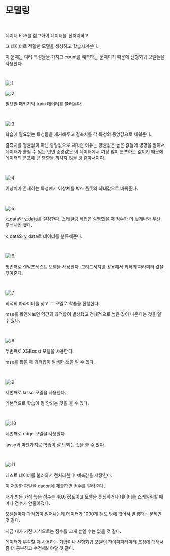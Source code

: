 # 모델링

<br>

데이터 EDA를 참고하여 데이터를 전처리하고

그 데이터로 적합한 모델을 생성하고 학습시켜본다.

이 문제는 여러 특성들을 가지고 count를 예측하는 문제이기 때문에 선형회귀 모델들을 사용한다.

<br>

![i1](https://github.com/Cheolyong-Kim/DACON-Prediction_of_Ttareungi_Bicycle_Use/blob/master/image%202/i1.png?raw=true)

![i2](https://github.com/Cheolyong-Kim/DACON-Prediction_of_Ttareungi_Bicycle_Use/blob/master/image%202/i2.png?raw=true)

필요한 패키지와 train 데이터를 불러온다.

<br>

![i3](https://github.com/Cheolyong-Kim/DACON-Prediction_of_Ttareungi_Bicycle_Use/blob/master/image%202/i3.png?raw=true)

학습에 필요없는 특성들을 제거해주고 결측치를 각 특성의 중앙값으로 채워준다.

결측치를 평균값이 아닌 중앙값으로 채워준 이유는 평균값은 높은 값들에 영향을 받아서 데이터가 쏠릴 수 있는 반면 중앙값은 이 데이터에서 가장 많이 분포하는 값이기 때문에 데이터의 분포에 큰 영향을 끼치지 않을 것 같아서이다.

<br>

![i4](https://github.com/Cheolyong-Kim/DACON-Prediction_of_Ttareungi_Bicycle_Use/blob/master/image%202/i4.png?raw=true)

이상치가 존재하는 특성에서 이상치를 박스 플롯의 최대값으로 바꿔준다.

<br>

![i5](https://github.com/Cheolyong-Kim/DACON-Prediction_of_Ttareungi_Bicycle_Use/blob/master/image%202/i5.png?raw=true)

x_data와 y_data를 설정한다. 스케일링 작업은 실행했을 때 점수가 더 낮게나와 우선 주석처리 했다.

x_data와 y_data로 데이터를 분류해준다.

<br>

![i6](https://github.com/Cheolyong-Kim/DACON-Prediction_of_Ttareungi_Bicycle_Use/blob/master/image%202/i6.png?raw=true)

첫번째로 랜덤포레스트 모델을 사용한다. 그리드서치를 활용해서 최적의 파라미터 값을 찾아준다.

<br>

![i7](https://github.com/Cheolyong-Kim/DACON-Prediction_of_Ttareungi_Bicycle_Use/blob/master/image%202/i7.png?raw=true)

최적의 파라미터를 찾고 그 모델로 학습을 진행한다.

mse를 확인해보면 약간의 과적합이 발생했고 전체적으로 높은 값이 나온다는 것을 알 수 있다.

<br>

![i8](https://github.com/Cheolyong-Kim/DACON-Prediction_of_Ttareungi_Bicycle_Use/blob/master/image%202/i8.png?raw=true)

두번째로 XGBoost 모델을 사용한다.

mse를 봤을 때 과적합이 발생한 것을 알 수 있다.

<br>

![i9](https://github.com/Cheolyong-Kim/DACON-Prediction_of_Ttareungi_Bicycle_Use/blob/master/image%202/i9.png?raw=true)

세번째로 lasso 모델을 사용한다.

기본적으로 학습이 잘 안되는 것을 볼 수 있다.

<br>

![i10](https://github.com/Cheolyong-Kim/DACON-Prediction_of_Ttareungi_Bicycle_Use/blob/master/image%202/i10.png?raw=true)

네번째로 ridge 모델을 사용한다.

lasso와 마찬가지로 학습이 잘 안되는 것을 볼 수 있다.

<br>

![i11](https://github.com/Cheolyong-Kim/DACON-Prediction_of_Ttareungi_Bicycle_Use/blob/master/image%202/i11.png?raw=true)

테스트 데이터를 불러와서 전처리한 후 예측값을 저장한다.

이 저장한 파일을 dacon에 제출하면 점수를 알려준다.

내가 받은 가장 높은 점수는 46.6 정도이고 모델을 튜닝하거나 데이터를 스케일링할 때마다 점수가 안좋아졌다.

모델들마다 과적합이 일어나는데 데이터가 1000개 정도 밖에 없어서 발생하는 문제인 것 같다.

지금 내가 가진 지식으로는 점수를 크게 높일 수는 없을 것 같다.

데이터가 부족할 때 사용하는 기법이나 선형회귀 모델의 하이퍼파라미터 조정에 대해서 좀 더 공부하고 수정해봐야할 것 같다.



